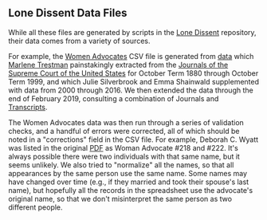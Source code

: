## Lone Dissent Data Files

While all these files are generated by scripts in the [Lone Dissent](https://lonedissent.org) repository, their data comes from
a variety of sources.

For example, the [Women Advocates](https://github.com/jeffpar/lonedissent/blob/master/sources/ld/women-advocates.csv)
CSV file is generated from [data](https://supremecourthistory.org/history_oral_advocates.html) which [Marlene Trestman](https://www.marlenetrestman.com)
painstakingly extracted from the [Journals of the Supreme Court of the United States](https://www.supremecourt.gov/orders/journal.aspx) for
October Term 1880 through October Term 1999, and which Julie Silverbrook and Emma Shainwald supplemented with data from 2000 through 2016.
We then extended the data through the end of February 2019, consulting a combination of Journals and [Transcripts](https://www.supremecourt.gov/oral_arguments/argument_transcript/2018).

The Women Advocates data was then run through a series of validation checks, and a handful of errors were corrected, all of which
should be noted in a "corrections" field in the CSV file.  For example, Deborah C. Wyatt was listed in the original [PDF](https://supremecourthistory.org/assets/history_oral_advocates_1880_1999.pdf)
as Woman Advocate #218 and #222.  It's always possible there were two individuals with that same name, but it seems unlikely.  We also
tried to "normalize" all the names, so that all appearances by the same person use the same name.  Some names may have changed over
time (e.g., if they married and took their spouse's last name), but hopefully all the records in the spreadsheet use the advocate's
original name, so that we don't misinterpret the same person as two different people.
